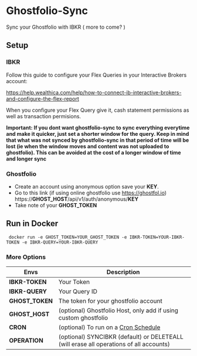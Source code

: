 # Ghostfolio-Sync
Sync your Ghostfolio with IBKR ( more to come? )

## Setup

### IBKR
Follow this guide to configure your Flex Queries in your Interactive Brokers account:

https://help.wealthica.com/help/how-to-connect-ib-interactive-brokers-and-configure-the-flex-report

When you configure your Flex Query give it, cash statement permissions as well as transaction permisions.

**Important: If you dont want ghostfolio-sync to sync everything everytime and make it quicker, just set a shorter window for the query. Keep in mind that what was not synced by ghostfolio-sync in that period of time will be lost (ie when the window moves and content was not uploaded to ghostfolio). This can be avoided at the cost of a longer window of time and longer sync**

### Ghostfolio
* Create an account using anonymous option save your **KEY**.
* Go to this link (if using online ghostfolio use https://ghostfol.io) https://**GHOST_HOST**/api/v1/auth/anonymous/**KEY**
* Take note of your **GHOST_TOKEN**

## Run in Docker

``` docker run -e GHOST_TOKEN=YOUR_GHOST_TOKEN -e IBKR-TOKEN=YOUR-IBKR-TOKEN -e IBKR-QUERY=YOUR-IBKR-QUERY```

### More Options
| Envs |Description  |
|--|--|
|**IBKR-TOKEN**  | Your Token  |
|**IBKR-QUERY**  | Your Query ID |
|**GHOST_TOKEN**  | The token for your ghostfolio account |
|**GHOST_HOST**  | (optional) Ghostfolio Host, only add if using custom ghostfolio |
|**CRON**  | (optional) To run on a [Cron Schedule](https://crontab.guru/) |
|**OPERATION** | (optional) SYNCIBKR (default) or DELETEALL (will erase all operations of all accounts) |
